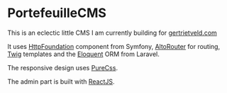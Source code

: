 # PortefeuilleCMS
This is an eclectic little CMS I am currently building for [gertrietveld.com](http://gertrietveld.com)

It uses [HttpFoundation](https://github.com/symfony/http-foundation) component from Symfony, [AltoRouter](https://github.com/dannyvankooten/AltoRouter) for routing, [Twig](https://github.com/twigphp/Twig) templates and the [Eloquent](https://github.com/illuminate/database) ORM from Laravel.

The responsive design uses [PureCss](https://purecss.io/).

The admin part is built with [ReactJS](https://facebook.github.io/react/).